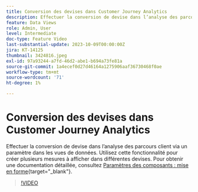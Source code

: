 ```yaml
---
title: Conversion des devises dans Customer Journey Analytics
description: Effectuer la conversion de devise dans l’analyse des parcours client via un paramètre dans les vues de données. Utilisez cette fonctionnalité pour créer plusieurs mesures à afficher dans différentes devises.
feature: Data Views
role: Admin, User
level: Intermediate
doc-type: Feature Video
last-substantial-update: 2023-10-09T00:00:00Z
jira: KT-14125
thumbnail: 3424816.jpeg
exl-id: 97a93244-a7fd-46d2-abe1-b694a73fe81a
source-git-commit: 1a4ecef0d27d46164a1275906aaf36730468f0ae
workflow-type: tm+mt
source-wordcount: '71'
ht-degree: 1%

---
```


# Conversion des devises dans Customer Journey Analytics

Effectuer la conversion de devise dans l’analyse des parcours client via un paramètre dans les vues de données. Utilisez cette fonctionnalité pour créer plusieurs mesures à afficher dans différentes devises. Pour obtenir une documentation détaillée, consultez [Paramètres des composants : mise en forme](https://experienceleague.adobe.com/docs/analytics-platform/using/cja-dataviews/component-settings/format.html?lang=fr#currency){target="_blank"}.

>[!VIDEO](https://video.tv.adobe.com/v/3447526/?captions=fre_fr&learn=on)
